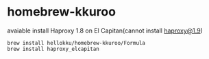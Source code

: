 # homebrew-kkuroo

avaiable install Haproxy 1.8 on El Capitan(cannot install haproxy@1.9)

```
brew install hellokku/homebrew-kkuroo/Formula
brew install haproxy_elcapitan
```

